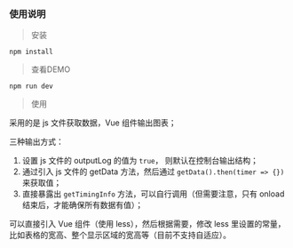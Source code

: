 ﻿<h3>使用说明</h3>

> 安装

```
npm install
```

> 查看DEMO

```
npm run dev
```

> 使用

采用的是 js 文件获取数据，Vue 组件输出图表；

三种输出方式：

1. 设置 js 文件的 outputLog 的值为 ``true``， 则默认在控制台输出结构；
2. 通过引入 js 文件的 getData 方法，然后通过 ``getData().then(timer => {})`` 来获取值；
3. 直接暴露出 ``getTimingInfo`` 方法，可以自行调用（但需要注意，只有 onload 结束后，才能确保所有数据有值）；

可以直接引入 Vue 组件（使用 less），然后根据需要，修改 less 里设置的常量，比如表格的宽高、整个显示区域的宽高等（目前不支持自适应）。


